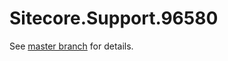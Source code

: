 # Sitecore.Support.96580

See [master branch](https://github.com/sitecoresupport/Sitecore.Support.96580) for details.